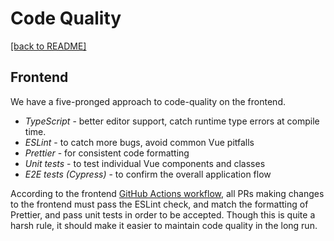 # Code Quality

[[back to README]](../README.md)

## Frontend

We have a five-pronged approach to code-quality on the frontend.

- _TypeScript_ - better editor support, catch runtime type errors at compile time.
- _ESLint_ - to catch more bugs, avoid common Vue pitfalls
- _Prettier_ - for consistent code formatting
- _Unit tests_ - to test individual Vue components and classes
- _E2E tests (Cypress)_ - to confirm the overall application flow

According to the frontend [GitHub Actions workflow](../.github/workflows/frontend.yml),
all PRs making changes to the frontend must pass the ESLint check,
and match the formatting of Prettier, and pass unit tests in order to be accepted.
Though this is quite a harsh rule, it should make it easier to
maintain code quality in the long run.

